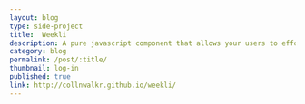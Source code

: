 ```yaml
---
layout: blog
type: side-project
title:  Weekli
description: A pure javascript component that allows your users to effortlessly input their availability on a week calendar
category: blog
permalink: /post/:title/
thumbnail: log-in
published: true
link: http://collnwalkr.github.io/weekli/
---
```

